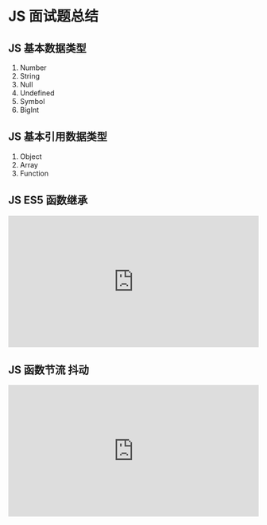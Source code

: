 # JS 面试题总结

## JS 基本数据类型

1. Number
2. String
3. Null
4. Undefined
5. Symbol
6. BigInt

## JS 基本引用数据类型

1. Object
2. Array
3. Function

## JS ES5 函数继承

<iframe height="265" style="width: 100%;" scrolling="no" title="js 面试训练 es5 继承" src="https://codepen.io/andypinet/embed/zYojEwR?height=265&theme-id=light&default-tab=js,result" frameborder="no" loading="lazy" allowtransparency="true" allowfullscreen="true">
  See the Pen <a href='https://codepen.io/andypinet/pen/zYojEwR'>js 面试训练 es5 继承</a> by lingbaichao
  (<a href='https://codepen.io/andypinet'>@andypinet</a>) on <a href='https://codepen.io'>CodePen</a>.
</iframe>

## JS 函数节流 抖动

<iframe height="265" style="width: 100%;" scrolling="no" title="js 面试训练 抖动 节流" src="https://codepen.io/andypinet/embed/dyOeRrN?height=265&theme-id=light&default-tab=js,result" frameborder="no" loading="lazy" allowtransparency="true" allowfullscreen="true">
  See the Pen <a href='https://codepen.io/andypinet/pen/dyOeRrN'>js 面试训练 抖动 节流</a> by lingbaichao
  (<a href='https://codepen.io/andypinet'>@andypinet</a>) on <a href='https://codepen.io'>CodePen</a>.
</iframe>



